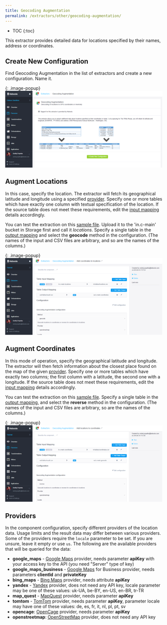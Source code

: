 ```yaml
---
title: Geocoding Augmentation
permalink: /extractors/other/geocoding-augmentation/
---
```


* TOC
{:toc}

This extractor provides detailed data for locations specified by their names, address or coordinates.

## Create New Configuration
Find Geocoding Augmentation in the list of extractors and create a new configuration. Name it.

{: .image-popup}
![Screenshot - Create configuration](/extractors/geocoding-augmentation/ui1.png)

## Augment Locations
In this case, specify the location. The extractor will fetch its geographical latitude and longitude 
using a specified [provider](#providers).
Specify one or more tables which have exactly one column with textual specification of the location. 
If the source table does not meet these requirements, 
edit the [input mapping](/manipulation/transformations/mappings/#input-mapping) details accordingly. 

You can test the extraction on this [sample file](/extractors/geocoding-augmentation/locations.csv). 
Upload it to the 'in.c-main' bucket in Storage first and call it *locations*.
Specify a single table in the [output mapping](/manipulation/transformations/mappings/#output-mapping) 
and select the **geocode** method in the configuration.
(The names of the input and CSV files are arbitrary, and so are the names of the columns.)

{: .image-popup}
![Screenshot - Add coordinates to locations](/extractors/geocoding-augmentation/ui2.png)

## Augment Coordinates
In this mode of operation, specify the geographical latitude and longitude. The extractor
will then fetch information about the closest place found on the map of the given [provider](#providers).
Specify one or more tables which have exactly two columns; the first column with a latitude, the second 
one with a longitude. If the source table does not meet these requirements, edit the [input mapping](/manipulation/transformations/mappings/#input-mapping) details accordingly. 

You can test the extraction on this [sample file](/extractors/geocoding-augmentation/coords.csv). 
Specify a single table in the [output mapping](/manipulation/transformations/mappings/#output-mapping), 
and select the **reverse** method in the configuration.
(The names of the input and CSV files are arbitrary, so are the names of the columns.) 

{: .image-popup}
![Screenshot - Add locations to coordinates](/extractors/geocoding-augmentation/ui3.png)

## Providers
In the component configuration, specify different providers of the location data. Usage limits and the result data may differ between various providers. 
Some of the providers require the `locale` parameter to be set. If you are unsure, leave it empty or use `us`. 
The following are the available providers that will be queried for the data:

- **google_maps** - [Google Maps](https://developers.google.com/maps/documentation/geocoding/intro) provider, needs parameter **apiKey** with your access key to the API (you need "Server" type of key)
- **google_maps_business** - [Google Maps](https://developers.google.com/maps/premium/faq#getting_started) for Business provider, needs parameters **clientId** and **privateKey**
- **bing_maps** - [Bing Maps](https://msdn.microsoft.com/en-us/library/ff701733.aspx) provider, needs attribute **apiKey**
- **yandex** - [Yandex](https://tech.yandex.com/maps/doc/geocoder/desc/concepts/About-docpage/) provider, does not need any API key, locale parameter may be one of these values: uk-UA, be-BY, en-US, en-BR, tr-TR
- **map_quest** - [MapQuest](https://www.mapquestapi.com/geocoding/) provider, needs parameter **apiKey**
- **tomtom** - [TomTom](http://www.programmableweb.com/api/tomtom-geocoding) provider, needs parameter **apiKey**, parameter locale may have one of these values: de, es, fr, it, nl, pl, pt, sv
- **opencage**: [OpenCage](https://geocoder.opencagedata.com/) provider, needs parameter **apiKey**
- **openstreetmap**: [OpenStreetMap](http://wiki.openstreetmap.org/wiki/Nominatim) provider, does not need any API key
